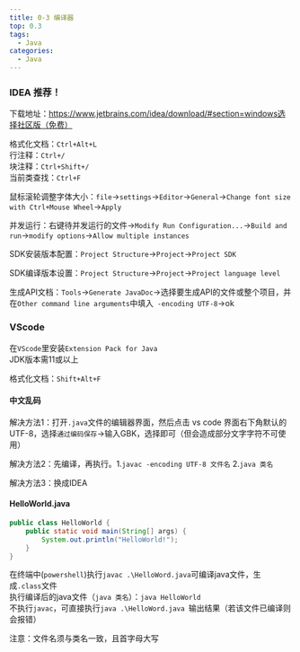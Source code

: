 ```yaml
---
title: 0-3 编译器
top: 0.3
tags:
  - Java
categories:
  - Java
---
```


<h3>IDEA 推荐！</h3>

下载地址：https://www.jetbrains.com/idea/download/#section=windows选择社区版（免费）

格式化文档：`Ctrl+Alt+L` <br>行注释：`Ctrl+/`<br>块注释：`Ctrl+Shift+/`<br>当前类查找：`Ctrl+F`

鼠标滚轮调整字体大小：`file`→`settings`→`Editor`→`General`→`Change font size with Ctrl+Mouse Wheel`→`Apply`

并发运行：右键待并发运行的文件→`Modify Run Configuration...`→`Build and run`→`modify options`→`Allow multiple instances`

SDK安装版本配置：`Project Structure`→`Project`→`Project SDK`

SDK编译版本设置：`Project Structure`→`Project`→`Project language level`

生成API文档：`Tools`→`Generate JavaDoc`→选择要生成API的文件或整个项目，并在`Other command line arguments`中填入` -encoding UTF-8`→ok

<h3>VScode</h3>

在`VScode`里安装`Extension Pack for Java`<br>JDK版本需11或以上

格式化文档：`Shift+Alt+F` 

<h4>中文乱码</h4>

解决方法1：打开`.java`文件的编辑器界面，然后点击 vs code 界面右下角默认的UTF-8，选择`通过编码保存`→输入GBK，选择即可（但会造成部分文字字符不可使用）

解决方法2：先编译，再执行。1.`javac -encoding UTF-8 文件名` 2.`java 类名`

解决方法3：换成IDEA

<h4>HelloWorld.java</h4>

```java
public class HelloWorld {
    public static void main(String[] args) {
        System.out.println("HelloWorld!");
    }
}
```

在终端中(`powershell`)执行`javac .\HelloWord.java`可编译java文件，生成`.class`文件<br>执行编译后的java文件（`java 类名`）：`java HelloWorld`<br>不执行`javac`，可直接执行`java .\HelloWord.java `输出结果（若该文件已编译则会报错）

注意：文件名须与类名一致，且首字母大写

